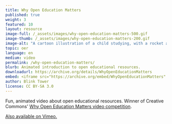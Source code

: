 ```yaml
---
title: Why Open Education Matters
published: true
weight: 3
featured: 10
layout: resource
image-full: /_assets/images/why-open-education-matters-500.gif
image-thumb: /_assets/images/why-open-education-matters-200.gif
image-alt: "A cartoon illustration of a child studying, with a rocket and scientific equations representing aspirations."
topic: oer
language: en
medium: video
permalink: /why-open-education-matters/
blurb: Animated introduction to open educational resources.
downloadurl: https://archive.org/details/WhyOpenEducationMatters
embed: <iframe src="https://archive.org/embed/WhyOpenEducationMatters" width="640" height="360" frameborder="0" webkitallowfullscreen="true" mozallowfullscreen="true" allowfullscreen></iframe>
author: Blink Tower
license: CC BY-SA 3.0
---
```


Fun, animated video about open educational resources. Winner of Creative Commons' [Why Open Education Matters video competition](http://creativecommons.org/weblog/entry/33343).

[Also available on Vimeo.](http://vimeo.com/43401199)
